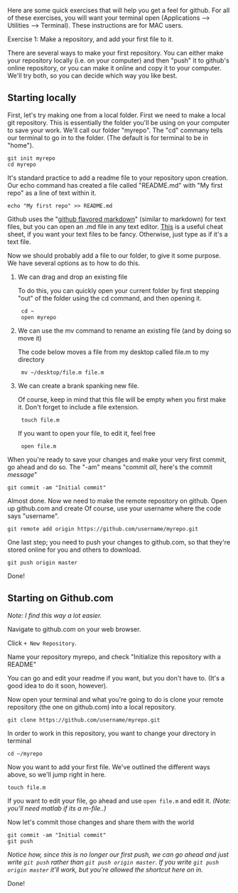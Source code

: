 Here are some quick exercises that will help you get a feel for github.  For all of these exercises, you will want your terminal open (Applications --> Utilities --> Terminal).  These instructions are for MAC users.

Exercise 1: Make a repository, and add your first file to it.

There are several ways to make your first repository.  You can either make your repository locally (i.e. on your computer) and then "push" it to github's online repository, or you can make it online and copy it to your computer.  We'll try both, so you can decide which way you like best.

## Starting locally

First, let's try making one from a local folder.  First we need to make a local git repository.  This is essentially the folder you'll be using on your computer to save your work.  We'll call our folder "myrepo".  The "cd" commany tells our terminal to go in to the folder.  (The default is for terminal to be in "home").
```
git init myrepo
cd myrepo
```
It's standard practice to add a readme file to your repository upon creation.  Our echo command has created a file called "README.md" with "My first repo" as a line of text within it.
```
echo "My first repo" >> README.md
```
Github uses the "[github flavored markdown](https://github.github.com/github-flavored-markdown/)" (similar to markdown) for text files, but you can open an .md file in any text editor.  [This](https://github.com/adam-p/markdown-here/wiki/Markdown-Cheatsheet) is a useful cheat sheet, if you want your text files to be fancy.  Otherwise, just type as if it's a text file.

Now we should probably add a file to our folder, to give it some purpose.  We have several options as to how to do this.

1. We can drag and drop an existing file

   To do this, you can quickly open your current folder by first stepping "out" of the folder using the cd command, and then opening it.
   
        cd ~
        open myrepo
       
2. We can use the mv command to rename an existing file (and by doing so move it)

   The code below moves a file from my desktop called file.m to my directory
   
        mv ~/desktop/file.m file.m
        
3. We can create a brank spanking new file.

   Of course, keep in mind that this file will be empty when you first make it.  Don't forget to include a file extension.
   
        touch file.m

   If you want to open your file, to edit it, feel free
   
        open file.m


When you're ready to save your changes and make your very first commit, go ahead and do so.  The "-am" means "commit _all_, here's the commit _message_"

```
git commit -am "Initial commit"
```

Almost done.  Now we need to make the remote repository on github.  Open up github.com and create Of course, use your username where the code says "username".

```
git remote add origin https://github.com/username/myrepo.git
```
One last step; you need to push your changes to github.com, so that they're stored online for you and others to download.

```
git push origin master
```

Done!

## Starting on Github.com
_Note: I find this way a lot easier._

Navigate to github.com on your web browser.

Click `+ New Repository`.

Name your repository myrepo, and check "Initialize this repository with a README"

You can go and edit your readme if you want, but you don't have to.  (It's a good idea to do it soon, however).

Now open your terminal and what you're going to do is clone your remote repository (the one on github.com) into a local repository.

```
git clone https://github.com/username/myrepo.git
```
In order to work in this repository, you want to change your directory in terminal
```
cd ~/myrepo
```

Now you want to add your first file. We've outlined the different ways above, so we'll jump right in here.

```
touch file.m
```

If you want to edit your file, go ahead and use `open file.m` and edit it.  *(Note: you'll need matlab if its a m-file..)*

Now let's commit those changes and share them with the world

```
git commit -am "Initial commit"
git push
```
*Notice how, since this is no longer our first push, we can go ahead and just write `git push` rather than `git push origin master`.  If you write `git push origin master` it'll work, but you're allowed the shortcut here on in.*

Done!
